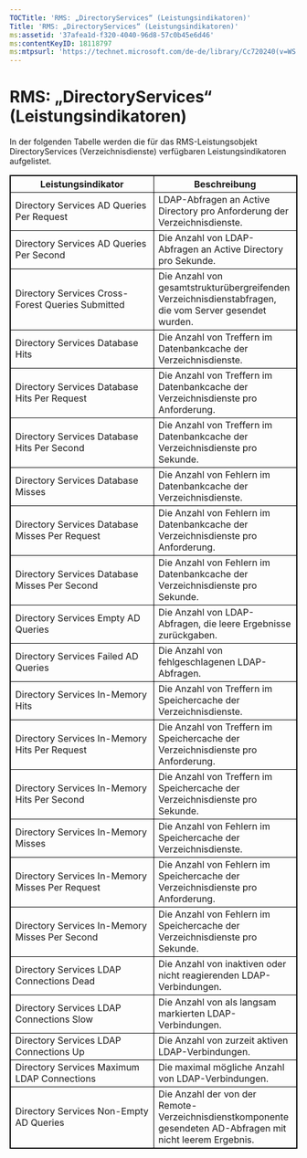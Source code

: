 ```yaml
---
TOCTitle: 'RMS: „DirectoryServices“ (Leistungsindikatoren)'
Title: 'RMS: „DirectoryServices“ (Leistungsindikatoren)'
ms:assetid: '37afea1d-f320-4040-96d8-57c0b45e6d46'
ms:contentKeyID: 18118797
ms:mtpsurl: 'https://technet.microsoft.com/de-de/library/Cc720240(v=WS.10)'
---
```


RMS: „DirectoryServices“ (Leistungsindikatoren)
===============================================

In der folgenden Tabelle werden die für das RMS-Leistungsobjekt DirectoryServices (Verzeichnisdienste) verfügbaren Leistungsindikatoren aufgelistet.

<p></p>
<table style="border:1px solid black;">
<colgroup>
<col width="50%" />
<col width="50%" />
</colgroup>
<thead>
<tr class="header">
<th style="border:1px solid black;" >Leistungsindikator</th>
<th style="border:1px solid black;" >Beschreibung</th>
</tr>
</thead>
<tbody>
<tr class="odd">
<td style="border:1px solid black;">Directory Services AD Queries Per Request</td>
<td style="border:1px solid black;">LDAP-Abfragen an Active Directory pro Anforderung der Verzeichnisdienste.</td>
</tr>
<tr class="even">
<td style="border:1px solid black;">Directory Services AD Queries Per Second</td>
<td style="border:1px solid black;">Die Anzahl von LDAP-Abfragen an Active Directory pro Sekunde.</td>
</tr>
<tr class="odd">
<td style="border:1px solid black;">Directory Services Cross-Forest Queries Submitted</td>
<td style="border:1px solid black;">Die Anzahl von gesamtstrukturübergreifenden Verzeichnisdienstabfragen, die vom Server gesendet wurden.</td>
</tr>
<tr class="even">
<td style="border:1px solid black;">Directory Services Database Hits</td>
<td style="border:1px solid black;">Die Anzahl von Treffern im Datenbankcache der Verzeichnisdienste.</td>
</tr>
<tr class="odd">
<td style="border:1px solid black;">Directory Services Database Hits Per Request</td>
<td style="border:1px solid black;">Die Anzahl von Treffern im Datenbankcache der Verzeichnisdienste pro Anforderung.</td>
</tr>
<tr class="even">
<td style="border:1px solid black;">Directory Services Database Hits Per Second</td>
<td style="border:1px solid black;">Die Anzahl von Treffern im Datenbankcache der Verzeichnisdienste pro Sekunde.</td>
</tr>
<tr class="odd">
<td style="border:1px solid black;">Directory Services Database Misses</td>
<td style="border:1px solid black;">Die Anzahl von Fehlern im Datenbankcache der Verzeichnisdienste.</td>
</tr>
<tr class="even">
<td style="border:1px solid black;">Directory Services Database Misses Per Request</td>
<td style="border:1px solid black;">Die Anzahl von Fehlern im Datenbankcache der Verzeichnisdienste pro Anforderung.</td>
</tr>
<tr class="odd">
<td style="border:1px solid black;">Directory Services Database Misses Per Second</td>
<td style="border:1px solid black;">Die Anzahl von Fehlern im Datenbankcache der Verzeichnisdienste pro Sekunde.</td>
</tr>
<tr class="even">
<td style="border:1px solid black;">Directory Services Empty AD Queries</td>
<td style="border:1px solid black;">Die Anzahl von LDAP-Abfragen, die leere Ergebnisse zurückgaben.</td>
</tr>
<tr class="odd">
<td style="border:1px solid black;">Directory Services Failed AD Queries</td>
<td style="border:1px solid black;">Die Anzahl von fehlgeschlagenen LDAP-Abfragen.</td>
</tr>
<tr class="even">
<td style="border:1px solid black;">Directory Services In-Memory Hits</td>
<td style="border:1px solid black;">Die Anzahl von Treffern im Speichercache der Verzeichnisdienste.</td>
</tr>
<tr class="odd">
<td style="border:1px solid black;">Directory Services In-Memory Hits Per Request</td>
<td style="border:1px solid black;">Die Anzahl von Treffern im Speichercache der Verzeichnisdienste pro Anforderung.</td>
</tr>
<tr class="even">
<td style="border:1px solid black;">Directory Services In-Memory Hits Per Second</td>
<td style="border:1px solid black;">Die Anzahl von Treffern im Speichercache der Verzeichnisdienste pro Sekunde.</td>
</tr>
<tr class="odd">
<td style="border:1px solid black;">Directory Services In-Memory Misses</td>
<td style="border:1px solid black;">Die Anzahl von Fehlern im Speichercache der Verzeichnisdienste.</td>
</tr>
<tr class="even">
<td style="border:1px solid black;">Directory Services In-Memory Misses Per Request</td>
<td style="border:1px solid black;">Die Anzahl von Fehlern im Speichercache der Verzeichnisdienste pro Anforderung.</td>
</tr>
<tr class="odd">
<td style="border:1px solid black;">Directory Services In-Memory Misses Per Second</td>
<td style="border:1px solid black;">Die Anzahl von Fehlern im Speichercache der Verzeichnisdienste pro Sekunde.</td>
</tr>
<tr class="even">
<td style="border:1px solid black;">Directory Services LDAP Connections Dead</td>
<td style="border:1px solid black;">Die Anzahl von inaktiven oder nicht reagierenden LDAP-Verbindungen.</td>
</tr>
<tr class="odd">
<td style="border:1px solid black;">Directory Services LDAP Connections Slow</td>
<td style="border:1px solid black;">Die Anzahl von als langsam markierten LDAP-Verbindungen.</td>
</tr>
<tr class="even">
<td style="border:1px solid black;">Directory Services LDAP Connections Up</td>
<td style="border:1px solid black;">Die Anzahl von zurzeit aktiven LDAP-Verbindungen.</td>
</tr>
<tr class="odd">
<td style="border:1px solid black;">Directory Services Maximum LDAP Connections</td>
<td style="border:1px solid black;">Die maximal mögliche Anzahl von LDAP-Verbindungen.</td>
</tr>
<tr class="even">
<td style="border:1px solid black;">Directory Services Non-Empty AD Queries</td>
<td style="border:1px solid black;">Die Anzahl der von der Remote-Verzeichnisdienstkomponente gesendeten AD-Abfragen mit nicht leerem Ergebnis.</td>
</tr>
</tbody>
</table>